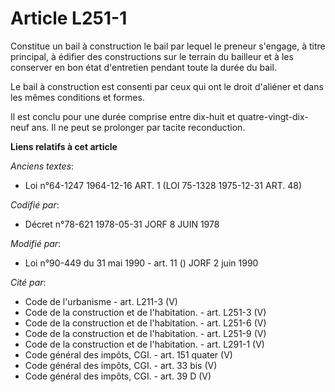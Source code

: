 # Article L251-1

Constitue un bail à construction le bail par lequel le preneur s'engage, à titre principal, à édifier des constructions sur
le terrain du bailleur et à les conserver en bon état d'entretien pendant toute la durée du bail.

Le bail à construction est consenti par ceux qui ont le droit d'aliéner et dans les mêmes conditions et formes.

Il est conclu pour une durée comprise entre dix-huit et quatre-vingt-dix-neuf ans. Il ne peut se prolonger par tacite
reconduction.

**Liens relatifs à cet article**

_Anciens textes_:

  - Loi n°64-1247 1964-12-16 ART. 1 (LOI 75-1328 1975-12-31 ART. 48)

_Codifié par_:

  - Décret n°78-621 1978-05-31 JORF 8 JUIN 1978

_Modifié par_:

  - Loi n°90-449 du 31 mai 1990 - art. 11 () JORF 2 juin 1990

_Cité par_:

  - Code de l'urbanisme - art. L211-3 (V)
  - Code de la construction et de l'habitation. - art. L251-3 (V)
  - Code de la construction et de l'habitation. - art. L251-6 (V)
  - Code de la construction et de l'habitation. - art. L251-9 (V)
  - Code de la construction et de l'habitation. - art. L291-1 (V)
  - Code général des impôts, CGI. - art. 151 quater (V)
  - Code général des impôts, CGI. - art. 33 bis (V)
  - Code général des impôts, CGI. - art. 39 D (V)
